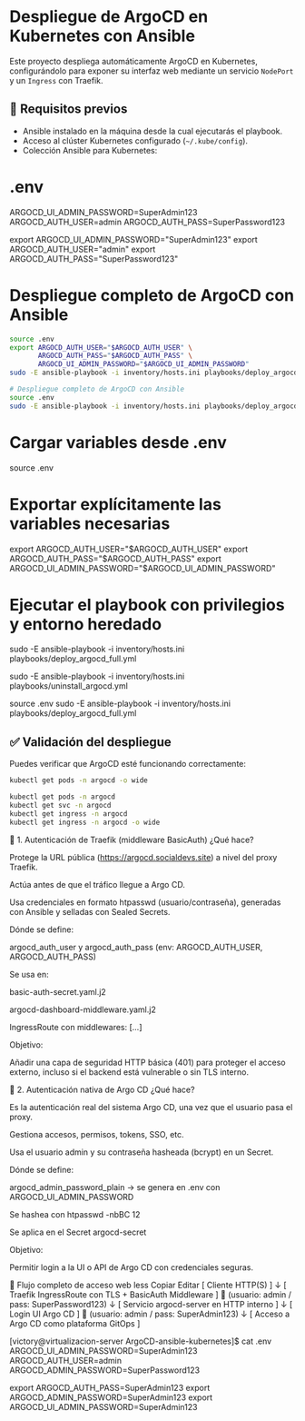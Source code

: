 # Despliegue de ArgoCD en Kubernetes con Ansible

Este proyecto despliega automáticamente ArgoCD en Kubernetes, configurándolo para exponer su interfaz web mediante un servicio `NodePort` y un `Ingress` con Traefik.


## 🚀 Requisitos previos

- Ansible instalado en la máquina desde la cual ejecutarás el playbook.
- Acceso al clúster Kubernetes configurado (`~/.kube/config`).
- Colección Ansible para Kubernetes:


# .env
ARGOCD_UI_ADMIN_PASSWORD=SuperAdmin123
ARGOCD_AUTH_USER=admin
ARGOCD_AUTH_PASS=SuperPassword123


export ARGOCD_UI_ADMIN_PASSWORD="SuperAdmin123"
export ARGOCD_AUTH_USER="admin"
export ARGOCD_AUTH_PASS="SuperPassword123"


# Despliegue completo de ArgoCD con Ansible

```bash
source .env
export ARGOCD_AUTH_USER="$ARGOCD_AUTH_USER" \
       ARGOCD_AUTH_PASS="$ARGOCD_AUTH_PASS" \
       ARGOCD_UI_ADMIN_PASSWORD="$ARGOCD_UI_ADMIN_PASSWORD"
sudo -E ansible-playbook -i inventory/hosts.ini playbooks/deploy_argocd_full.yml
```


```bash
# Despliegue completo de ArgoCD con Ansible
source .env
sudo -E ansible-playbook -i inventory/hosts.ini playbooks/deploy_argocd_full.yml
``` 

# Cargar variables desde .env
source .env

# Exportar explícitamente las variables necesarias
export ARGOCD_AUTH_USER="$ARGOCD_AUTH_USER"
export ARGOCD_AUTH_PASS="$ARGOCD_AUTH_PASS"
export ARGOCD_UI_ADMIN_PASSWORD="$ARGOCD_UI_ADMIN_PASSWORD"

# Ejecutar el playbook con privilegios y entorno heredado
sudo -E ansible-playbook -i inventory/hosts.ini playbooks/deploy_argocd_full.yml




sudo -E ansible-playbook -i inventory/hosts.ini playbooks/uninstall_argocd.yml

source .env
sudo -E ansible-playbook -i inventory/hosts.ini playbooks/deploy_argocd_full.yml


## ✅ Validación del despliegue

Puedes verificar que ArgoCD esté funcionando correctamente:

```bash
kubectl get pods -n argocd -o wide

kubectl get pods -n argocd
kubectl get svc -n argocd
kubectl get ingress -n argocd
kubectl get ingress -n argocd -o wide
```



🔐 1. Autenticación de Traefik (middleware BasicAuth)
¿Qué hace?

Protege la URL pública (https://argocd.socialdevs.site) a nivel del proxy Traefik.

Actúa antes de que el tráfico llegue a Argo CD.

Usa credenciales en formato htpasswd (usuario/contraseña), generadas con Ansible y selladas con Sealed Secrets.

Dónde se define:

argocd_auth_user y argocd_auth_pass (env: ARGOCD_AUTH_USER, ARGOCD_AUTH_PASS)

Se usa en:

basic-auth-secret.yaml.j2

argocd-dashboard-middleware.yaml.j2

IngressRoute con middlewares: [...]

Objetivo:

Añadir una capa de seguridad HTTP básica (401) para proteger el acceso externo, incluso si el backend está vulnerable o sin TLS interno.

🔐 2. Autenticación nativa de Argo CD
¿Qué hace?

Es la autenticación real del sistema Argo CD, una vez que el usuario pasa el proxy.

Gestiona accesos, permisos, tokens, SSO, etc.

Usa el usuario admin y su contraseña hasheada (bcrypt) en un Secret.

Dónde se define:

argocd_admin_password_plain → se genera en .env con ARGOCD_UI_ADMIN_PASSWORD

Se hashea con htpasswd -nbBC 12

Se aplica en el Secret argocd-secret

Objetivo:

Permitir login a la UI o API de Argo CD con credenciales seguras.

🔄 Flujo completo de acceso web
less
Copiar
Editar
[ Cliente HTTP(S) ]
        ↓
[ Traefik IngressRoute con TLS + BasicAuth Middleware ] 🔐 (usuario: admin / pass: SuperPassword123)
        ↓
[ Servicio argocd-server en HTTP interno ]
        ↓
[ Login UI Argo CD ] 🔐 (usuario: admin / pass: SuperAdmin123)
        ↓
[ Acceso a Argo CD como plataforma GitOps ]



[victory@virtualizacion-server ArgoCD-ansible-kubernetes]$ cat .env
ARGOCD_UI_ADMIN_PASSWORD=SuperAdmin123
ARGOCD_AUTH_USER=admin
ARGOCD_ADMIN_PASSWORD=SuperPassword123

export ARGOCD_AUTH_PASS=SuperAdmin123
export ARGOCD_ADMIN_PASSWORD=SuperAdmin123
export ARGOCD_UI_ADMIN_PASSWORD=SuperAdmin123
